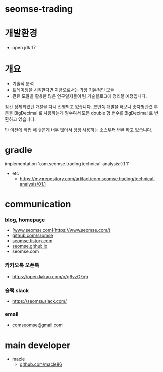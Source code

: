 # seomse-trading

# 개발환경
- open jdk 17

# 개요
 - 기술적 분석
 - 트레이딩을 시작한다면 지금으로서는 가장 기본적인 모듈
 - 관련 모듈을 활용한 많은 연구일지들이 팀 기술블로그에 정리될 예정입니다.

잠간 정체되었던 개발을 다시 진행되고 있습니다. 코인쪽 개발을 해보니 숫자형관련 부분을 BigDecimal 로 사용하는게 필수여서 모든 double 형 변수를 BigDecimal 로 변환하고 있습니다.

단 이전에 작업 해 놓은게 너무 많아서 당장 사용하는 소스부터 변환 하고 있습니다.

# gradle
implementation 'com.seomse.trading:technical-analysis:0.1.1'
- etc
    - https://mvnrepository.com/artifact/com.seomse.trading/technical-analysis/0.1.1

# communication
### blog, homepage
- [www.seomse.com](https://www.seomse.com/)
- [github.com/seomse](https://github.com/seomse)
- [seomse.tistory.com](https://seomse.tistory.com/)
- [seomse.github.io](https://seomse.github.io/)
- seomse.com

### 카카오톡 오픈톡
 - https://open.kakao.com/o/g6vzOKqb

### 슬랙 slack
- https://seomse.slack.com/

### email
 - comseomse@gmail.com
 
 
# main developer
 - macle
    -  [github.com/macle86](https://github.com/macle86)
